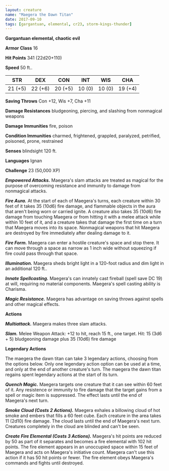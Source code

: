 ```yaml
---
layout: creature
name: "Maegera the Dawn Titan"
date: 2017-09-10
tags: [gargantuan, elemental, cr23, storm-kings-thunder]
---
```


**Gargantuan elemental, chaotic evil**

**Armor Class** 16

**Hit Points** 341 (22d20+110)

**Speed** 50 ft..

|   STR   |   DEX   |   CON   |   INT   |   WIS   |   CHA   |
|:-----:|:-----:|:-----:|:-----:|:-----:|:-----:|
| 21 (+5) | 22 (+6) | 20 (+5) | 10 (0) | 10 (0) | 19 (+4) |

**Saving Throws** Con +12, Wis +7, Cha +11

**Damage Resistances** bludgeoning, piercing, and slashing from nonmagical weapons

**Damage Immunities** fire, poison

**Condition Immunities** charmed, frightened, grappled, paralyzed, petrified, poisoned, prone, restrained

**Senses** blindsight 120 ft.

**Languages** Ignan

**Challenge** 23 (50,000 XP)

***Empowered Attacks.*** Maegera's slam attacks are treated as magical for the purpose of overcoming resistance and immunity to damage from nonmagical attacks.

***Fire Aura.*** At the start of each of Maegera's turns, each creature within 30 feet of it takes 35 (10d6) fire damage, and flammable objects in the aura that aren't being worn or carried ignite. A creature also takes 35 (10d6) fire damage from touching Maegera or from hitting it with a melee attack while within 10 feet of it, and a creature takes that damage the first time on a turn that Maegera moves into its space. Nonmagical weapons that hit Maegera are destroyed by fire immediately after dealing damage to it.

***Fire Form.*** Maegera can enter a hostile creature's space and stop there. It can move through a space as narrow as 1 inch wide without squeezing if fire could pass through that space.

***Illumination.*** Maegera sheds bright light in a 120-foot radius and dim light in an additional 120 ft..

***Innate Spellcasting.*** Maegera's can innately cast fireball (spell save DC 19) at will, requiring no material components. Maegera's spell casting ability is Charisma.

***Magic Resistance.*** Maegera has advantage on saving throws against spells and other magical effects.

**Actions**

***Multiattack.*** Maegera makes three slam attacks.

***Slam.*** Melee Weapon Attack: +12 to hit, reach 15 ft., one target. Hit: 15 (3d6 + 5) bludgeoning damage plus 35 (10d6) fire damage

**Legendary Actions**

The maegera the dawn titan can take 3 legendary actions, choosing from the options below. Only one legendary action option can be used at a time, and only at the end of another creature's turn. The maegera the dawn titan regains spent legendary actions at the start of its turn.

***Quench Magic.*** Maegera targets one creature that it can see within 60 feet of it. Any resistence or immunity to fire damage that the target gains from a spell or magic item is suppressed.  The effect lasts until the end of Maegera's next turn.

***Smoke Cloud (Costs 2 Actions).*** Maegera exhales a billowing cloud of hot smoke and embers that fills a 60 feet cube. Each creature in the area takes 11 (2d10) fire damage. The cloud lasts until the end of Maegera's next turn. Creatures completely in the cloud are blinded and can't be seen.

***Create Fire Elemental (Costs 3 Actions).*** Maegera's hit points are reduced by 50 as part of it separates and becomes a fire elemental with 102 hit points. The fire element appears in an unoccupied space within 15 feet of Maegera and acts on Maegera's initiative count. Maegera can't use this action if it has 50 hit points or fewer. The fire element obeys Maegera's commands and fights until destroyed.

